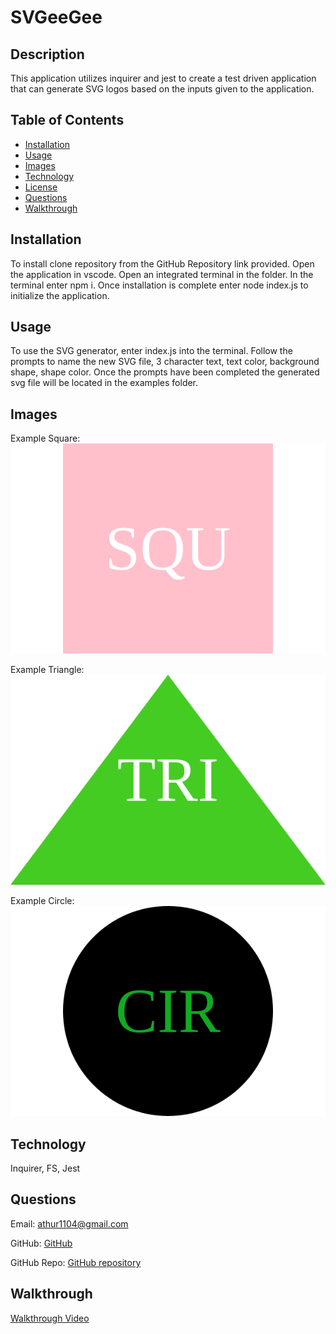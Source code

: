 # SVGeeGee


## Description
This application utilizes inquirer and jest to create a test driven application that can generate SVG logos based on the inputs given to the application.


## Table of Contents
- [Installation](#installation)
- [Usage](#usage)
- [Images](#images)
- [Technology](#technology)
- [License](#license)
- [Questions](#questions)
- [Walkthrough](#walkthrough)


## Installation
To install clone repository from the GitHub Repository link provided. Open the application in vscode. Open an integrated terminal in the folder. In the terminal enter npm i. Once installation is complete enter node index.js to initialize the application.


## Usage
To use the SVG generator, enter index.js into the terminal. Follow the prompts to name the new SVG file, 3 character text, text color, background shape, shape color. Once the prompts have been completed the generated svg file will be located in the examples folder.

    
## Images
Example Square:
![Example Square](./READMEAssets/Square.svg)


Example Triangle:
![Example Triangle](./READMEAssets/Triangle.svg)


Example Circle:
![Example Circle](./READMEAssets/Circle.svg)


## Technology
Inquirer, FS, Jest
  
    
## Questions
Email: athur1104@gmail.com
        
    
GitHub: [GitHub](https://github.com/ATHur1104)
        
    
GitHub Repo: [GitHub repository](https://github.com/ATHur1104/SVGeeGee)
        
  
## Walkthrough
[Walkthrough Video](https://drive.google.com/file/d/1rMlhqtf43WrZTGWbWhDqg6-7Dzgt0kDS/view)